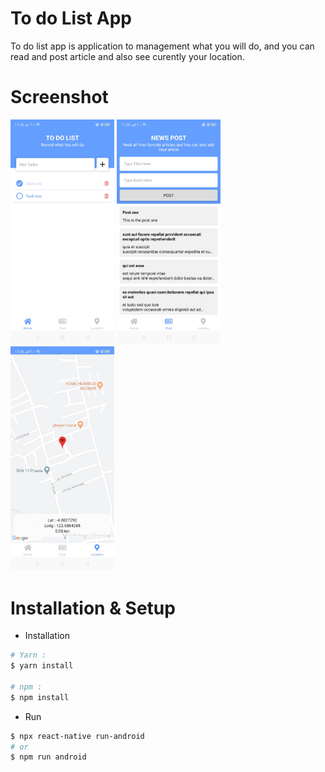 # To do List App

To do list app is application to management what you will do, and you can read and post article and also see curently your location.

# Screenshot

<img src='./screen/home.jpg' style='width: 32.9%' />
<img src='./screen/post.jpg' style='width: 32.9%' />
<img src='./screen/location.jpg' style='width: 32.9%' />

# Installation & Setup
- Installation

```bash
# Yarn :
$ yarn install

# npm :
$ npm install
```
- Run
  
```bash
$ npx react-native run-android
# or
$ npm run android
```

